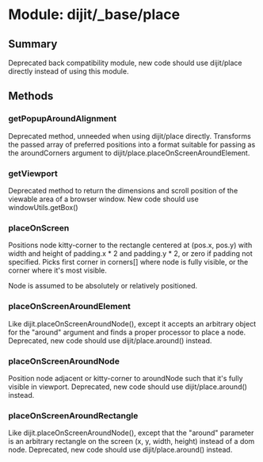 # Module: dijit/_base/place

## Summary

Deprecated back compatibility module, new code should use dijit/place directly instead of using this module.
## Methods

### getPopupAroundAlignment
Deprecated method, unneeded when using dijit/place directly.
Transforms the passed array of preferred positions into a format suitable for
passing as the aroundCorners argument to dijit/place.placeOnScreenAroundElement.

### getViewport
Deprecated method to return the dimensions and scroll position of the viewable area of a browser window.
New code should use windowUtils.getBox()

### placeOnScreen
Positions node kitty-corner to the rectangle centered at (pos.x, pos.y) with width and height of
padding.x * 2 and padding.y * 2, or zero if padding not specified.  Picks first corner in corners[]
where node is fully visible, or the corner where it's most visible.

Node is assumed to be absolutely or relatively positioned.

### placeOnScreenAroundElement
Like dijit.placeOnScreenAroundNode(), except it accepts an arbitrary object
for the "around" argument and finds a proper processor to place a node.
Deprecated, new code should use dijit/place.around() instead.

### placeOnScreenAroundNode
Position node adjacent or kitty-corner to aroundNode
such that it's fully visible in viewport.
Deprecated, new code should use dijit/place.around() instead.

### placeOnScreenAroundRectangle
Like dijit.placeOnScreenAroundNode(), except that the "around"
parameter is an arbitrary rectangle on the screen (x, y, width, height)
instead of a dom node.
Deprecated, new code should use dijit/place.around() instead.

